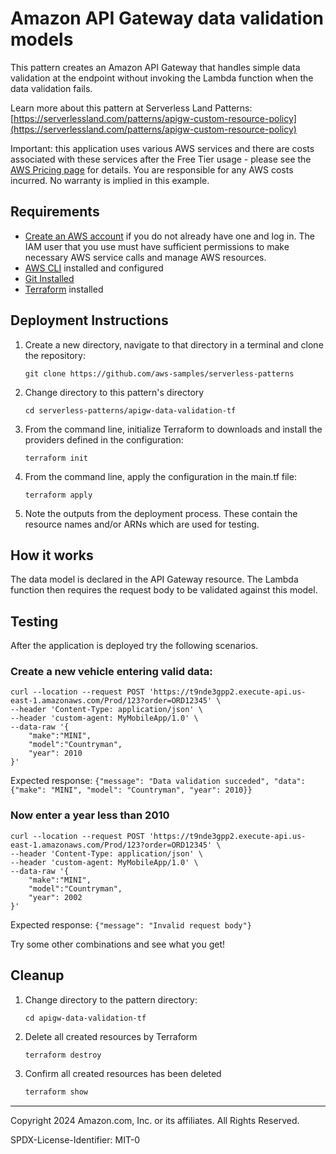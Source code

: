 # Amazon API Gateway data validation models

This pattern creates an Amazon API Gateway that handles simple data validation at the endpoint without invoking the Lambda function when the data validation fails.

Learn more about this pattern at Serverless Land Patterns: [https://serverlessland.com/patterns/apigw-custom-resource-policy](https://serverlessland.com/patterns/apigw-custom-resource-policy)

Important: this application uses various AWS services and there are costs associated with these services after the Free Tier usage - please see the [AWS Pricing page](https://aws.amazon.com/pricing/) for details. You are responsible for any AWS costs incurred. No warranty is implied in this example.

## Requirements

* [Create an AWS account](https://portal.aws.amazon.com/gp/aws/developer/registration/index.html) if you do not already have one and log in. The IAM user that you use must have sufficient permissions to make necessary AWS service calls and manage AWS resources.
* [AWS CLI](https://docs.aws.amazon.com/cli/latest/userguide/install-cliv2.html) installed and configured
* [Git Installed](https://git-scm.com/book/en/v2/Getting-Started-Installing-Git)
* [Terraform](https://learn.hashicorp.com/tutorials/terraform/install-cli?in=terraform/aws-get-started) installed

## Deployment Instructions

1. Create a new directory, navigate to that directory in a terminal and clone the repository:
    ``` 
    git clone https://github.com/aws-samples/serverless-patterns
    ```
1. Change directory to this pattern's directory
    ```
    cd serverless-patterns/apigw-data-validation-tf
    ```
1. From the command line, initialize Terraform to downloads and install the providers defined in the configuration:
    ```
    terraform init
    ```
1. From the command line, apply the configuration in the main.tf file:
    ```
    terraform apply
    ```
1. Note the outputs from the deployment process. These contain the resource names and/or ARNs which are used for testing.

## How it works

The data model is declared in the API Gateway resource. The Lambda function then requires the request body to be validated against this model.

## Testing

After the application is deployed try the following scenarios.

### Create a new vehicle entering valid data:
```
curl --location --request POST 'https://t9nde3gpp2.execute-api.us-east-1.amazonaws.com/Prod/123?order=ORD12345' \
--header 'Content-Type: application/json' \
--header 'custom-agent: MyMobileApp/1.0' \
--data-raw '{
    "make":"MINI",
    "model":"Countryman",
    "year": 2010
}'
```
Expected response: `{"message": "Data validation succeded", "data": {"make": "MINI", "model": "Countryman", "year": 2010}}`
### Now enter a year less than 2010
```
curl --location --request POST 'https://t9nde3gpp2.execute-api.us-east-1.amazonaws.com/Prod/123?order=ORD12345' \
--header 'Content-Type: application/json' \
--header 'custom-agent: MyMobileApp/1.0' \
--data-raw '{
    "make":"MINI",
    "model":"Countryman",
    "year": 2002
}'
```
Expected response: `{"message": "Invalid request body"}`

Try some other combinations and see what you get!

## Cleanup

1. Change directory to the pattern directory:
    ```
    cd apigw-data-validation-tf
    ```
1. Delete all created resources by Terraform
    ```bash
    terraform destroy
    ```
1. Confirm all created resources has been deleted
    ```bash
    terraform show
    ```

----
Copyright 2024 Amazon.com, Inc. or its affiliates. All Rights Reserved.

SPDX-License-Identifier: MIT-0